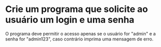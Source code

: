 # Crie um programa que solicite ao usuário um login e uma senha

O programa deve permitir o acesso apenas se o usuário for "admin" e a senha for "admin123", caso contrário imprima uma mensagem de erro.